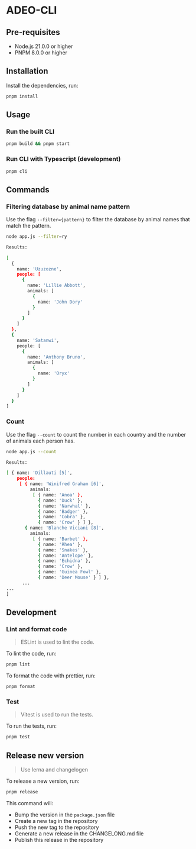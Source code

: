 # ADEO-CLI

## Pre-requisites

- Node.js 21.0.0 or higher
- PNPM 8.0.0 or higher

## Installation

Install the dependencies, run:

```bash
pnpm install
```

## Usage

### Run the built CLI

```bash
pnpm build && pnpm start
```

### Run CLI with Typescript (development)

```bash
pnpm cli
```

## Commands

### Filtering database by animal name pattern

Use the flag `--filter={pattern}` to filter the database by animal names that match the pattern.

```bash
node app.js --filter=ry

Results:

[
  {
    name: 'Uzuzozne',
    people: [
      {
        name: 'Lillie Abbott',
        animals: [
          {
            name: 'John Dory'
          }
        ]
      }
    ]
  },
  {
    name: 'Satanwi',
    people: [
      {
        name: 'Anthony Bruno',
        animals: [
          {
            name: 'Oryx'
          }
        ]
      }
    ]
  }
]
```

### Count

Use the flag `--count` to count the number in each country and the number of animals each person has.

```bash
node app.js --count

Results:

[ { name: 'Dillauti [5]',
    people:
     [ { name: 'Winifred Graham [6]',
         animals:
          [ { name: 'Anoa' },
            { name: 'Duck' },
            { name: 'Narwhal' },
            { name: 'Badger' },
            { name: 'Cobra' },
            { name: 'Crow' } ] },
       { name: 'Blanche Viciani [8]',
         animals:
          [ { name: 'Barbet' },
            { name: 'Rhea' },
            { name: 'Snakes' },
            { name: 'Antelope' },
            { name: 'Echidna' },
            { name: 'Crow' },
            { name: 'Guinea Fowl' },
            { name: 'Deer Mouse' } ] },
      ...
...
]
```

## Development

### Lint and format code

> ESLint is used to lint the code.

To lint the code, run:

```bash
pnpm lint
```

To format the code with prettier, run:

```bash
pnpm format
```

### Test

> Vitest is used to run the tests.

To run the tests, run:

```bash
pnpm test
```

## Release new version

> Use lerna and changelogen

To release a new version, run:

```bash
pnpm release
```

This command will:

- Bump the version in the `package.json` file
- Create a new tag in the repository
- Push the new tag to the repository
- Generate a new release in the CHANGELONG.md file
- Publish this release in the repository
